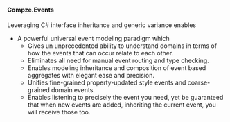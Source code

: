 ﻿<div>

#### Compze.Events
Leveraging C# interface inheritance and generic variance enables
* A powerful universal event modeling paradigm which
  * Gives un unprecedented ability to understand domains in terms of how the events that can occur relate to each other.
  * Eliminates all need for manual event routing and type checking.
  * Enables modeling inheritance and composition of event based aggregates with elegant ease and precision.
  * Unifies fine-grained property-updated style events and coarse-grained domain events.
  * Enables listening to precisely the event you need, yet be guaranteed that when new events are added, inheriting the current event, you will receive those too.

</div>
